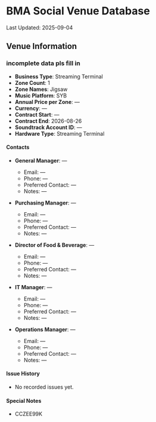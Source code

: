 # BMA Social Venue Database

Last Updated: 2025-09-04

## Venue Information

### incomplete data pls fill in
- **Business Type**: Streaming Terminal
- **Zone Count**: 1
- **Zone Names**: Jigsaw
- **Music Platform**: SYB
- **Annual Price per Zone**: —
- **Currency**: —
- **Contract Start**: —
- **Contract End**: 2026-08-26
- **Soundtrack Account ID**: —
- **Hardware Type**: Streaming Terminal

#### Contacts
- **General Manager**: —
  - Email: —
  - Phone: —
  - Preferred Contact: —
  - Notes: —

- **Purchasing Manager**: —
  - Email: —
  - Phone: —
  - Preferred Contact: —
  - Notes: —

- **Director of Food & Beverage**: —
  - Email: —
  - Phone: —
  - Preferred Contact: —
  - Notes: —

- **IT Manager**: —
  - Email: —
  - Phone: —
  - Preferred Contact: —
  - Notes: —

- **Operations Manager**: —
  - Email: —
  - Phone: —
  - Preferred Contact: —
  - Notes: —

#### Issue History
- No recorded issues yet.

#### Special Notes
- CCZEE99K
